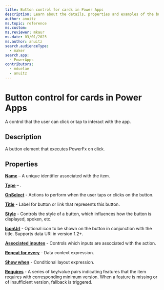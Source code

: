 ```yaml
---
title: Button control for cards in Power Apps
description: Learn about the details, properties and examples of the button control for cards in Power Apps.
author: anuitz
ms.topic: reference
ms.custom: 
ms.reviewer: mkaur
ms.date: 03/01/2023
ms.author: anuitz
search.audienceType:
  - maker
search.app:
  - PowerApps
contributors:
  - mduelae
  - anuitz
---
```


# Button control for cards in Power Apps

A control that the user can click or tap to interact with the app.

## Description
A button element that executes PowerFx on click.

## Properties
**[Name](../control-reference.md#n)** – A unique identifier associated with the item.

**[Type](../control-reference.md#t)** – .

**[OnSelect](../control-reference.md#o)** - Actions to perform when the user taps or clicks on the button.

**[Title](../control-reference.md#t)** - Label for button or link that represents this button.

**[Style](../control-reference.md#s)** - Controls the style of a button, which influences how the button is displayed, spoken, etc.

**[IconUrl](../control-reference.md#i)** - Optional icon to be shown on the button in conjunction with the title. Supports data URI in version 1.2+.

**[Associated inputes](../control-reference.md#a)** - Controls which inputs are associated with the action.

**[Repeat for every](../control-reference.md#r)** - Data context expression.

**[Show when](../control-reference.md#s)** - Conditional layout expression.

**[Requires](../control-reference.md#r)** - A series of key/value pairs indicating features that the item requires with corresponding minimum version. When a feature is missing or of insufficient version, fallback is triggered.

